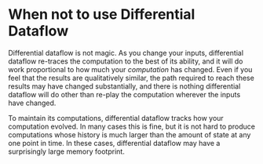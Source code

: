 # When not to use Differential Dataflow

Differential dataflow is not magic. As you change your inputs, differential dataflow re-traces the computation to the best of its ability, and it will do work proportional to how much your *computation* has changed. Even if you feel that the results are qualitatively similar, the path required to reach these results may have changed substantially, and there is nothing differential dataflow will do other than re-play the computation wherever the inputs have changed.

To maintain its computations, differential dataflow tracks how your computation evolved. In many cases this is fine, but it is not hard to produce computations whose history is much larger than the amount of state at any one point in time. In these cases, differential dataflow may have a surprisingly large memory footprint.
